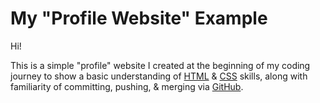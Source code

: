 # My "Profile Website" Example
Hi!

This is a simple "profile" website I created at the beginning of my coding journey to show a basic understanding of [HTML](index.html) &amp; [CSS](main.css) skills, along with familiarity of committing, pushing, & merging via [GitHub](https://github.com/dlydellf/HTML-CSS-GitHub-Familarity/commits/main).
